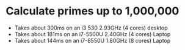 # Calculate primes up to 1,000,000
* Takes about 300ms on an i3 530 2.93GHz (4 cores) desktop
* Takes about 181ms on an i7-5500U 2.40GHz (4 cores) Laptop
* Takes about 144ms on an i7-8550U 1.80GHz (8 cores) Laptop
